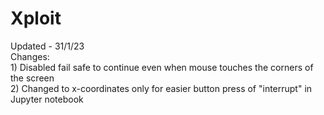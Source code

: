 # Xploit
Updated - 31/1/23 <br>
Changes:<br> 1) Disabled fail safe to continue even when mouse touches the corners of the screen<br>
         2) Changed to x-coordinates only for easier button press of "interrupt" in Jupyter notebook
